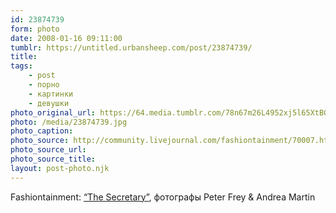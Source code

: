 ```yaml
---
id: 23874739
form: photo
date: 2008-01-16 09:11:00
tumblr: https://untitled.urbansheep.com/post/23874739/
title:
tags:
    - post
    - порно
    - картинки
    - девушки
photo_original_url: https://64.media.tumblr.com/78n67m26L4952xj5l65XtBGe_1280.jpg
photo: /media/23874739.jpg
photo_caption: 
photo_source: http://community.livejournal.com/fashiontainment/70007.html
photo_source_url:
photo_source_title:
layout: post-photo.njk
---
```


<p>Fashiontainment: <a href="http://community.livejournal.com/fashiontainment/70007.html">“The Secretary”</a>, фотографы Peter Frey &amp; Andrea Martin</p>
